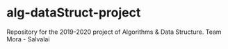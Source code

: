 # alg-dataStruct-project
Repository for the 2019-2020 project of Algorithms &amp; Data Structure. Team Mora - Salvalai
